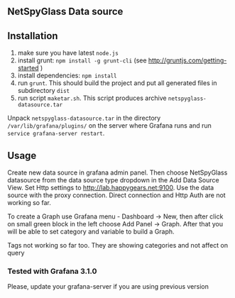 ## NetSpyGlass Data source 

## Installation

1. make sure you have latest `node.js`
2. install grunt:  `npm install -g grunt-cli` (see http://gruntjs.com/getting-started )
3. install dependencies: `npm install`
4. run `grunt`. This should build the project and put all generated files in subdirectory `dist`
5. run script `maketar.sh`. This script produces archive `netspyglass-datasource.tar`

Unpack `netspyglass-datasource.tar` in the directory `/var/lib/grafana/plugins/`
on the server where Grafana runs and run `service grafana-server restart`.
 
## Usage

Create new data source in grafana admin panel. 
Then choose NetSpyGlass datasource from the data source type dropdown in the Add Data Source View.
Set Http settings to http://lab.happygears.net:9100.
Use the data source with the proxy connection. Direct connection and Http Auth are not working so far. 

To create a Graph use Grafana menu - Dashboard -> New, then after click on small green block in the left choose Add Panel -> Graph.
After that you will be able to set category and variable to build a Graph.

Tags not working so far too. They are showing categories and not affect on query

### Tested with Grafana 3.1.0
Please, update your grafana-server if you are using previous version 